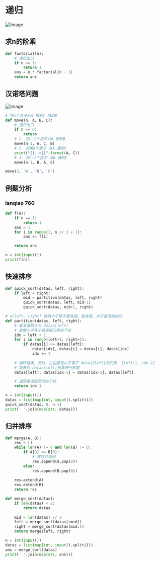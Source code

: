 # 递归

![Image](https://github.com/user-attachments/assets/2e24cee9-eee5-44af-a6ca-7b5f61ec5161)

## 求n的阶乘

```python
def factorial(n):
    # 递归出口
    if n <= 1:
        return 1
    ans = n * factorial(n - 1)
    return ans

```

## 汉诺塔问题

![Image](https://github.com/user-attachments/assets/1629a7c8-942a-4da7-ad08-deb0f15cb578)

```python
# 将n个盘子从A 挪到C 借助B
def move(n, A, B, C):
    # 递归出口
    if n == 0:
        return 
    # 1. 将n-1个盘子从A 挪到B
    move(n-1, A, C, B)
    # 2. 将第n个盘子 从A 挪到C
    print("{}-->{}".format(A, C))
    # 3. 将n-1个盘子 从B 挪到C
    move(n-1, B, A, C)

move(3, 'A', 'B', 'C')

```

## 例题分析

### lanqiao 760

```python
def f(n):
    if n == 1:
        return 1
    ans = 1
    for i in range(1, n // 2 + 1):
        ans += f(i)

    return ans

n = int(input())
print(f(n))
```

## 快速排序

```python
def quick_sort(datas, left, right):
    if left < right:
        mid = partition(datas, left, right)
        quick_sort(datas, left, mid-1)
        quick_sort(datas, mid+1, right)

# a[left, right] 按照小于等于基准值、基准值、大于基准值排列
def partition(datas, left, right):
    # 基准值默认为 datas[left]
    # 放置小于等于基准值元素的下标
    idx = left + 1
    for i in range(left+1, right+1):
        if datas[i] <= datas[left]:
            datas[idx], datas[i] = datas[i], datas[idx]
            idx += 1
    
    # 循环结束，此时，左边都是小于等于 datas[left]的元素  [left+1, idx-1]
    # 需要对 datas[left]元素进行放置
    datas[left], datas[idx-1] = datas[idx-1], datas[left]

    # 返回基准值此时的下标
    return idx-1

n = int(input())
datas = list(map(int, input().split()))
quick_sort(datas, 0, n-1)
print(' '.join(map(str, datas)))
```

## 归并排序

```python
def merge(A, B):
    res = []
    while len(A) != 0 and len(B) != 0:
        if A[0] <= B[0]:
            # 移除并返回
            res.append(A.pop(0))
        else:
            res.append(B.pop(0))
    
    res.extend(A)
    res.extend(B)
    return res

def merge_sort(datas):
    if len(datas) < 2:
        return datas
    
    mid = len(datas) // 2
    left = merge_sort(datas[:mid])
    right = merge_sort(datas[mid:])
    return merge(left, right)

n = int(input())
datas = list(map(int, input().split()))
ans = merge_sort(datas)
print(' '.join(map(str, ans)))
```

